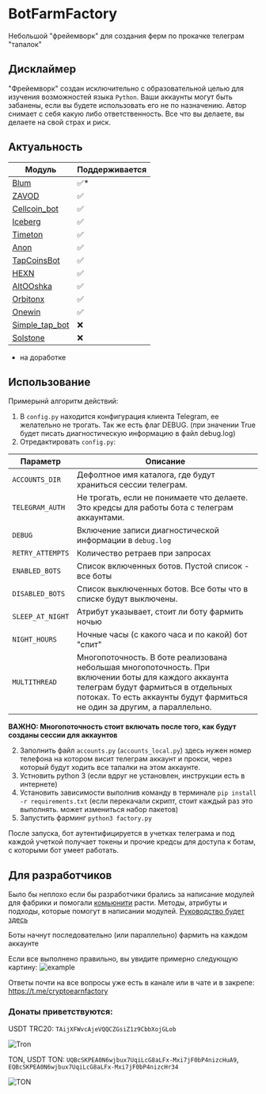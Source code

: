# BotFarmFactory
Небольшой "фрейемворк" для создания ферм по прокачке телеграм "тапалок"

## Дисклаймер
"Фрейемворк" создан исключительно с образовательной целью для изучения возможностей языка `Python`. 
Ваши аккаунты могут быть забанены, если вы будете использовать его не по назначению. 
Автор снимает с себя какую либо ответственность. Все что вы делаете, вы делаете на свой страх и риск.

## Актуальность

| Модуль | Поддерживается |
| - | - |
| [Blum](https://t.me/BlumCryptoBot/app?startapp=ref_ItXoLRFElL) | ✅* |
| [ZAVOD](https://t.me/Mdaowalletbot?start=102796269) | ✅ |
| [Cellcoin_bot](https://t.me/cellcoin_bot?start=102796269) | ✅ |
| [Iceberg](https://t.me/IcebergAppBot?start=referral_102796269) | ✅ |
| [Timeton](https://t.me/TimeTONbot?start=TotalAwesome) | ✅ |
| [Anon](https://t.me/AnonEarnBot) | ✅ |
| [TapCoinsBot](https://t.me/tapcoinsbot/app?startapp=ref_QjG2zG) | ✅ |
| [HEXN](https://t.me/hexn_bot/app?startapp=63b093b0-fcb8-41b5-8f50-bc61983ef4e3) | ✅ |
| [AltOOshka](https://t.me/altooshka_bot?start=z6HfRqEhax4) | ✅ |
| [Orbitonx]() | ✅ |
| [Onewin]() | ✅ |
| [Simple_tap_bot](https://t.me/Simple_Tap_Bot?start=1718085881160) | ❌ |
| [Solstone](https://t.me/solstonebot?start=102796269) | ❌ |
* на доработке
 
## Использование
Примерынй алгоритм действий:
1. В `config.py` находится конфигурация клиента Telegram, ее желательно не трогать. Так же есть флаг DEBUG. (при значении True будет писать диагностическую информацию в файл debug.log)
1. Отредактировать `config.py`:

| Параметр | Описание |
| - | - |
| `ACCOUNTS_DIR` | Дефолтное имя каталога, где будут храниться сессии телеграм. |
| `TELEGRAM_AUTH` | Не трогать, если не понимаете что делаете. Это кредсы для работы бота с телеграм аккаунтами. |
| `DEBUG` | Включение записи диагностической информации в `debug.log` |
| `RETRY_ATTEMPTS` | Количество ретраев при запросах |
| `ENABLED_BOTS` | Список включенных ботов. Пустой список - все боты |включены. Если добавить хоть один бот - работать будет только он. |
| `DISABLED_BOTS` | Список выключенных ботов. Все боты что в списке будут выключены. |
| `SLEEP_AT_NIGHT` | Атрибут указывает, стоит ли боту фармить ночью |
| `NIGHT_HOURS` | Ночные часы (с какого часа и по какой) бот "спит" |
| `MULTITHREAD` | Многопоточность. В боте реализована небольшая многопоточность. При включении боты для каждого аккаунта телеграм будут фармиться в отдельных потоках. То есть аккаунты будут фармиться не один за другим, а параллельно. |

**ВАЖНО: Многопоточность стоит включать после того, как будут созданы сессии для аккаунтов**

2. Заполнить файл `accounts.py` (`accounts_local.py`) здесь нужен номер телефона на котором висит телеграм аккаунт и прокси, через который будут ходить все тапалки на этом аккаунте.
3. Устновить python 3 (если вдруг не установлен, инструкции есть в интернете)
4. Установить зависимости выполнив команду в терминале `pip install -r requirements.txt` (если перекачали скрипт, стоит каждый раз это выполнять. может измениться набор пакетов)
5. Запустить фарминг `python3 factory.py`

После запуска, бот аутентифицируется в учетках телеграма и под каждой учеткой получает токены и прочие кредсы для доступа к ботам, с которыми бот умеет работать.


## Для разработчиков
Было бы неплохо если бы разработчики брались за написание модулей для фабрики и помогали [комьюнити](https://t.me/cryptoautofarm) расти. 
Методы, атрибуты и подходы, которые помогут в написании модулей. [Руководство будет здесь](bots/base/DEV_GUIDE.md)

Боты начнут последовательно (или параллельно) фармить на каждом аккаунте

Если все выполнено правильно, вы увидите примерно следующую картину:
![example](https://github.com/user-attachments/assets/f907a5e6-7b5f-4a62-aff4-7aa3144fefeb)

Ответы почти на все вопросы уже есть в канале или в чате и в закрепе: https://t.me/cryptoearnfactory

### Донаты приветствуются: 

USDT TRC20: `TAijXFWvcAjeVQQCZGsiZ1z9CbbXojGLob`

![Tron](https://github.com/user-attachments/assets/2a332718-8465-4415-8333-16f1c379f5fa)

TON, USDT TON: `UQBcSKPEA0N6wjbux7UqiLcG8aLFx-Mxi7jF0bP4nizcHuA9`, `EQBcSKPEA0N6wjbux7UqiLcG8aLFx-Mxi7jF0bP4nizcHr34`

![TON](https://github.com/user-attachments/assets/ef94f80c-b751-43c0-8d51-6882f728d6d7)
